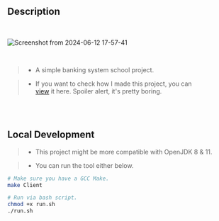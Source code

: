 ## Description

<br />

![Screenshot from 2024-06-12 17-57-41](https://github.com/kentlouisetonino/fundsflow/assets/69438999/06b5ff36-0bde-4230-a327-c813816e1b5d)

<br />

> - A simple banking system school project.

> - If you want to check how I made this project, you can <br />
    [view](https://www.youtube.com/playlist?list=PLPks-uiro_XKuPVEsgQM5XXZmphvifTVO) it here. Spoiler alert, it's pretty boring.


<br />
<br />

## Local Development

> - This project might be more compatible with OpenJDK 8 & 11.

> - You can run the tool either below.

```sh
# Make sure you have a GCC Make.
make Client

# Run via bash script.
chmod +x run.sh
./run.sh
```
